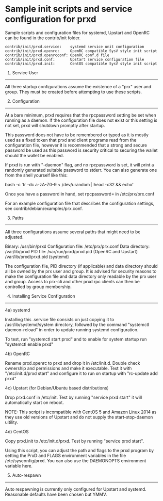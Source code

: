 Sample init scripts and service configuration for prxd
==========================================================

Sample scripts and configuration files for systemd, Upstart and OpenRC
can be found in the contrib/init folder.

    contrib/init/prxd.service:    systemd service unit configuration
    contrib/init/prxd.openrc:     OpenRC compatible SysV style init script
    contrib/init/prxd.openrcconf: OpenRC conf.d file
    contrib/init/prxd.conf:       Upstart service configuration file
    contrib/init/prxd.init:       CentOS compatible SysV style init script

1. Service User
---------------------------------

All three startup configurations assume the existence of a "prx" user
and group.  They must be created before attempting to use these scripts.

2. Configuration
---------------------------------

At a bare minimum, prxd requires that the rpcpassword setting be set
when running as a daemon.  If the configuration file does not exist or this
setting is not set, prxd will shutdown promptly after startup.

This password does not have to be remembered or typed as it is mostly used
as a fixed token that prxd and client programs read from the configuration
file, however it is recommended that a strong and secure password be used
as this password is security critical to securing the wallet should the
wallet be enabled.

If prxd is run with "-daemon" flag, and no rpcpassword is set, it will
print a randomly generated suitable password to stderr.  You can also
generate one from the shell yourself like this:

bash -c 'tr -dc a-zA-Z0-9 < /dev/urandom | head -c32 && echo'

Once you have a password in hand, set rpcpassword= in /etc/prx/prx.conf

For an example configuration file that describes the configuration settings,
see contrib/debian/examples/prx.conf.

3. Paths
---------------------------------

All three configurations assume several paths that might need to be adjusted.

Binary:              /usr/bin/prxd
Configuration file:  /etc/prx/prx.conf
Data directory:      /var/lib/prxd
PID file:            /var/run/prxd/prxd.pid (OpenRC and Upstart)
                     /var/lib/prxd/prxd.pid (systemd)

The configuration file, PID directory (if applicable) and data directory
should all be owned by the prx user and group.  It is advised for security
reasons to make the configuration file and data directory only readable by the
prx user and group.  Access to prx-cli and other prxd rpc clients
can then be controlled by group membership.

4. Installing Service Configuration
-----------------------------------

4a) systemd

Installing this .service file consists on just copying it to
/usr/lib/systemd/system directory, followed by the command
"systemctl daemon-reload" in order to update running systemd configuration.

To test, run "systemctl start prxd" and to enable for system startup run
"systemctl enable prxd"

4b) OpenRC

Rename prxd.openrc to prxd and drop it in /etc/init.d.  Double
check ownership and permissions and make it executable.  Test it with
"/etc/init.d/prxd start" and configure it to run on startup with
"rc-update add prxd"

4c) Upstart (for Debian/Ubuntu based distributions)

Drop prxd.conf in /etc/init.  Test by running "service prxd start"
it will automatically start on reboot.

NOTE: This script is incompatible with CentOS 5 and Amazon Linux 2014 as they
use old versions of Upstart and do not supply the start-stop-daemon uitility.

4d) CentOS

Copy prxd.init to /etc/init.d/prxd. Test by running "service prxd start".

Using this script, you can adjust the path and flags to the prxd program by
setting the PrxD and FLAGS environment variables in the file
/etc/sysconfig/prxd. You can also use the DAEMONOPTS environment variable here.

5. Auto-respawn
-----------------------------------

Auto respawning is currently only configured for Upstart and systemd.
Reasonable defaults have been chosen but YMMV.

